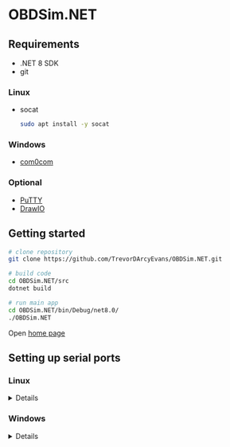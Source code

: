 # OBDSim.NET

## Requirements
* .NET 8 SDK
* git

### Linux
* socat
  ```bash
  sudo apt install -y socat
  ```
 
### Windows
* [com0com](https://com0com.sourceforge.net/)

### Optional
* [PuTTY](https://www.putty.org/)
* [DrawIO](https://github.com/jgraph/drawio-desktop/releases)

## Getting started

```bash
# clone repository
git clone https://github.com/TrevorDArcyEvans/OBDSim.NET.git

# build code
cd OBDSim.NET/src
dotnet build

# run main app
cd OBDSim.NET/bin/Debug/net8.0/
./OBDSim.NET
```

Open [home page](https://localhost:5021/)

## Setting up serial ports

### Linux

<details>

  ```bash
  sudo chmod 777 /dev/ttyV1
  sudo chmod 777 /dev/ttyV2

       socat -d -d PTY,link=/dev/ttyV1,echo=0,raw,unlink-close=0,user=trevorde PTY,link=/dev/ttyV2,echo=0,raw,unlink-close=0,user=trevorde

  sudo socat -d -d PTY,link=/dev/ttyV1,echo=0,unlink-close=0,user=trevorde PTY,link=/dev/ttyV2,echo=0,unlink-close=0,user=trevorde
  ```

 </details>

### Windows

<details>

Use com0com (somehow)

 </details>

